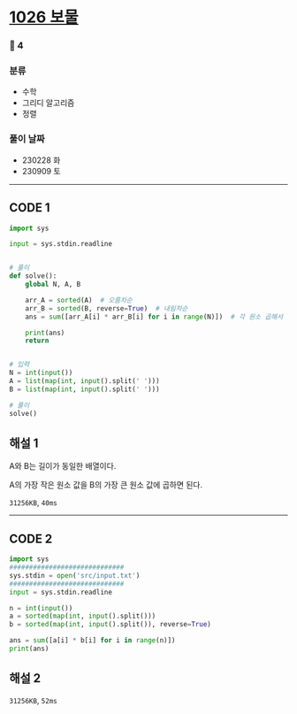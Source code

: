 # [1026 보물](https://www.acmicpc.net/problem/1026)

### 🥈 4

### 분류

- 수학
- 그리디 알고리즘
- 정렬

### 풀이 날짜

- 230228 화
- 230909 토

---

## CODE 1

```python
import sys

input = sys.stdin.readline


# 풀이
def solve():
    global N, A, B

    arr_A = sorted(A)  # 오름차순
    arr_B = sorted(B, reverse=True)  # 내림차순
    ans = sum([arr_A[i] * arr_B[i] for i in range(N)])  # 각 원소 곱해서 더하기

    print(ans)
    return


# 입력
N = int(input())
A = list(map(int, input().split(' ')))
B = list(map(int, input().split(' ')))

# 풀이
solve()

```

## 해설 1

A와 B는 길이가 동일한 배열이다.

A의 가장 작은 원소 값을 B의 가장 큰 원소 값에 곱하면 된다.

`31256KB`, `40ms`

---

## CODE 2

```python
import sys
#############################
sys.stdin = open('src/input.txt')
#############################
input = sys.stdin.readline

n = int(input())
a = sorted(map(int, input().split()))
b = sorted(map(int, input().split()), reverse=True)

ans = sum([a[i] * b[i] for i in range(n)])
print(ans)
```

## 해설 2

`31256KB`, `52ms`
